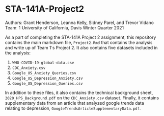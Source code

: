 # STA-141A-Project2
Authors: Grant Henderson, Leanna Kelly, Sidney Parel, and Trevor Vidano
Team: 1
University of California, Davis Winter Quarter 2021

As a part of completing the STA-141A Project 2 assignment, this repository contains the main markdown file, `Project2.Rmd` that contains the analysis and write up of Team 1's Project 2. It also contains five datasets included in the analysis:

1. `WHO-COVID-19-global-data.csv`
2. `CDC_Anxiety.csv`
3. `Google_US_Anxiety_Queries.csv`
4. `Google_US_Depression_Anxiety.csv`
5. `Google_US_Depression_Queries.csv`

In addition to these files, it also contains the technical background sheet, `2020_HPS_Background.pdf` on the `CDC_Anxiety.csv` dataset. Finally, it contains supplementary data from an article that analyzed google trends data relating to depression, `GoogleTrendsArticleSupplementaryData.pdf`.
